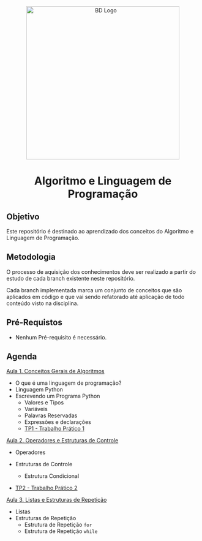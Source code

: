 <div  align="center">
    <img width="400"
        alt="BD Logo"
        src="https://blog.geekhunter.com.br/wp-content/uploads/2022/02/linguagem-python-1024x579-1.jpg"
      />
    <h1> Algoritmo e Linguagem de Programação </h1>
</div>

## Objetivo

Este repositório é destinado ao aprendizado dos conceitos do Algoritmo e Linguagem de Programação.

## Metodologia

O processo de aquisição dos conhecimentos deve ser realizado a partir do estudo de cada branch existente neste repositório.

Cada branch implementada marca um conjunto de conceitos que são aplicados em código e que vai sendo refatorado até aplicação de todo conteúdo visto na disciplina.

## Pré-Requistos 

- Nenhum Pré-requisito é necessário.

## Agenda

<a href="https://github.com/placidoneto/programacao-computadores-lecture/tree/aula01-conceitosdalinguagem-lecture00"> Aula 1. Conceitos Gerais de Algoritmos</a>

- O que é uma linguagem de programação?
- Linguagem Python
- Escrevendo um Programa Python
  - Valores e Tipos
  - Variáveis
  - Palavras Reservadas
  - Expressões e declarações
  - [TP1 - Trabalho Prático 1](https://github.com/placidoneto/programacao-computadores-lecture/blob/aula01-conceitosdalinguagem-lecture00/lecture00/tp1.md) 
  

<a href="https://github.com/placidoneto/programacao-computadores-lecture/tree/aula02-condicionais"> Aula 2. Operadores e Estruturas de Controle</a>

- Operadores
- Estruturas de Controle
  - Estrutura Condicional

- [TP2 - Trabalho Prático 2](https://github.com/placidoneto/programacao-computadores-lecture/blob/aula02-condicionais/tp2.md)

<a href="https://github.com/placidoneto/programacao-computadores-lecture/tree/aula03-estruturas-repeticao">Aula 3. Listas e Estruturas de Repetição</a>

- Listas
- Estruturas de Repetição
  - Estrutura de Repetição `for`
  - Estrutura de Repetição `while`
  